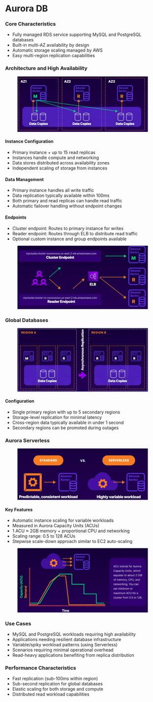 # Aurora DB

### Core Characteristics

* Fully managed RDS service supporting MySQL and PostgreSQL databases
* Built-in multi-AZ availability by design
* Automatic storage scaling managed by AWS
* Easy multi-region replication capabilities

### Architecture and High Availability

<figure><img src="../../../../.gitbook/assets/image (2) (1) (1) (1) (1) (1) (1).png" alt=""><figcaption></figcaption></figure>

#### Instance Configuration

* Primary instance + up to 15 read replicas
* Instances handle compute and networking
* Data stores distributed across availability zones
* Independent scaling of storage from instances

#### Data Management

* Primary instance handles all write traffic
* Data replication typically available within 100ms
* Both primary and read replicas can handle read traffic
* Automatic failover handling without endpoint changes

#### Endpoints

* Cluster endpoint: Routes to primary instance for writes
* Reader endpoint: Routes through ELB to distribute read traffic
* Optional custom instance and group endpoints available

<figure><img src="../../../../.gitbook/assets/image (3) (1) (1) (1) (1) (1).png" alt=""><figcaption></figcaption></figure>

### Global Databases

<figure><img src="../../../../.gitbook/assets/image (4) (1) (1) (1) (1) (1).png" alt=""><figcaption></figcaption></figure>

#### Configuration

* Single primary region with up to 5 secondary regions
* Storage-level replication for minimal latency
* Cross-region data typically available in under 1 second
* Secondary regions can be promoted during outages

### Aurora Serverless

<figure><img src="../../../../.gitbook/assets/image (5) (1) (1) (1) (1) (1).png" alt=""><figcaption></figcaption></figure>

#### Key Features

* Automatic instance scaling for variable workloads
* Measured in Aurora Capacity Units (ACUs)
* 1 ACU ≈ 2GB memory + proportional CPU and networking
* Scaling range: 0.5 to 128 ACUs
* Stepwise scale-down approach similar to EC2 auto-scaling

<figure><img src="../../../../.gitbook/assets/image (7) (1) (1) (1) (1) (1).png" alt=""><figcaption></figcaption></figure>

### Use Cases

* MySQL and PostgreSQL workloads requiring high availability
* Applications needing resilient database infrastructure
* Variable/spiky workload patterns (using Serverless)
* Scenarios requiring minimal operational overhead
* Read-heavy applications benefiting from replica distribution

### Performance Characteristics

* Fast replication (sub-100ms within region)
* Sub-second replication for global databases
* Elastic scaling for both storage and compute
* Distributed read workload capabilities
